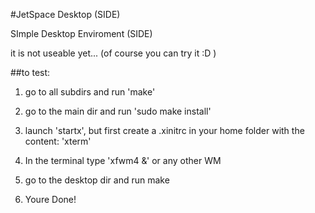 #JetSpace Desktop (SIDE)

SImple Desktop Enviroment (SIDE)

it is not useable yet... (of course you can try it :D )

##to test:

1. go to all subdirs and run 'make'

2. go to the main dir and run 'sudo make install'

3. launch 'startx', but first create a .xinitrc in your home folder with the content: 'xterm'

4. In the terminal type 'xfwm4 &' or any other WM

5. go to the desktop dir and run make

6. Youre Done!
